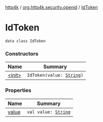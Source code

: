 [http4k](../../index.md) / [org.http4k.security.openid](../index.md) / [IdToken](./index.md)

# IdToken

`data class IdToken`

### Constructors

| Name | Summary |
|---|---|
| [&lt;init&gt;](-init-.md) | `IdToken(value: `[`String`](https://kotlinlang.org/api/latest/jvm/stdlib/kotlin/-string/index.html)`)` |

### Properties

| Name | Summary |
|---|---|
| [value](value.md) | `val value: `[`String`](https://kotlinlang.org/api/latest/jvm/stdlib/kotlin/-string/index.html) |
